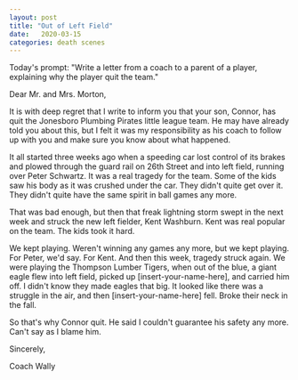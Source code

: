 ```yaml
---
layout: post
title: "Out of Left Field"
date:   2020-03-15
categories: death scenes
---
```

Today's prompt: "Write a letter from a coach to a parent of a player, explaining why the player quit the team."

Dear Mr. and Mrs. Morton,

It is with deep regret that I write to inform you that your son, Connor, has quit the Jonesboro Plumbing Pirates little league team. He may have already told you about this, but I felt it was my responsibility as his coach to follow up with you and make sure you know about what happened.

It all started three weeks ago when a speeding car lost control of its brakes and plowed through the guard rail on 26th Street and into left field, running over Peter Schwartz. It was a real tragedy for the team. Some of the kids saw his body as it was crushed under the car. They didn't quite get over it. They didn't quite have the same spirit in ball games any more.

That was bad enough, but then that freak lightning storm swept in the next week and struck the new left fielder, Kent Washburn. Kent was real popular on the team. The kids took it hard.

We kept playing. Weren't winning any games any more, but we kept playing. For Peter, we'd say. For Kent. And then this week, tragedy struck again. We were playing the Thompson Lumber Tigers, when out of the blue, a giant eagle flew into left field, picked up [insert-your-name-here], and carried him off. I didn't know they made eagles that big. It looked like there was a struggle in the air, and then [insert-your-name-here] fell. Broke their neck in the fall.

So that's why Connor quit. He said I couldn't guarantee his safety any more. Can't say as I blame him.

Sincerely,

Coach Wally
